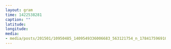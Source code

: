 ```yaml
---
layout: gram
time: 1422538281
caption: ""
latitude: 
longitude: 
media:
- media/posts/201501/10950485_1409549336006683_563121754_n_17841759691000351.jpg
---
```

